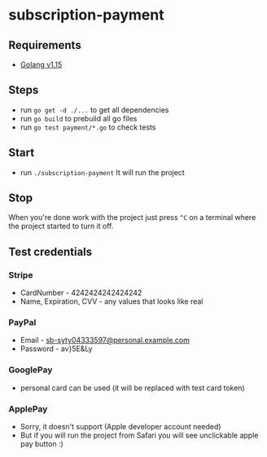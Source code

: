 # subscription-payment

## Requirements

- [Golang v1.15](https://golang.org/doc/install)

## Steps

- run `go get -d ./...` to get all dependencies
- run `go build` to prebuild all go files
- run `go test payment/*.go` to check tests

## Start

- run `./subscription-payment` It will run the project

## Stop

When you're done work with the project just press `^C` on a terminal where the project started to turn it off.

## Test credentials

### Stripe

- CardNumber - 4242424242424242
- Name, Expiration, CVV - any values that looks like real

### PayPal

- Email - sb-syty04333597@personal.example.com
- Password - av}5E&Ly

### GooglePay

- personal card can be used (it will be replaced with test card token)

### ApplePay

- Sorry, it doesn't support (Apple developer account needed)
- But if you will run the project from Safari you will see unclickable apple pay button :)
